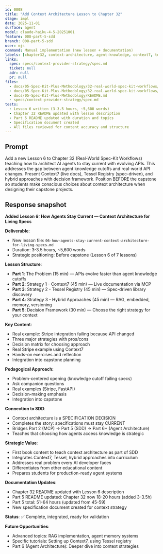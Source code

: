 ```yaml
---
id: 0008
title: "Add Context Architecture Lesson to Chapter 32"
stage: impl
date: 2025-11-01
surface: agent
model: claude-haiku-4-5-20251001
feature: 008-part-5-sdd
branch: 008-part-5-sdd
user: mjs
command: Manual implementation (new lesson + documentation)
labels: [chapter32, context-architecture, agent-knowledge, context7, tessel, context-strategy]
links:
  spec: specs/context-provider-strategy/spec.md
  ticket: null
  adr: null
  pr: null
files:
  - docs/05-Spec-Kit-Plus-Methodology/32-real-world-spec-kit-workflows/06-how-agents-stay-current-context-architecture-for-living-specs.md
  - docs/05-Spec-Kit-Plus-Methodology/32-real-world-spec-kit-workflows/README.md
  - docs/05-Spec-Kit-Plus-Methodology/README.md
  - specs/context-provider-strategy/spec.md
tests:
  - Lesson 6 written (3-3.5 hours, ~5,600 words)
  - Chapter 32 README updated with lesson description
  - Part 5 README updated with duration and topics
  - Specification document created
  - All files reviewed for content accuracy and structure
---
```


## Prompt

Add a new Lesson 6 to Chapter 32 (Real-World Spec-Kit Workflows) teaching how to architect AI agents to stay current with evolving APIs. This addresses the gap between agent knowledge cutoffs and real-world API changes. Present Context7 (live docs), Tessel Registry (spec-driven), and hybrid approaches with decision framework. Position BEFORE the capstone so students make conscious choices about context architecture when designing their capstone projects.

## Response snapshot

**Added Lesson 6: How Agents Stay Current — Context Architecture for Living Specs**

**Deliverable**:
- New lesson file: `06-how-agents-stay-current-context-architecture-for-living-specs.md`
- Duration: 3-3.5 hours, ~5,600 words
- Strategic positioning: Before capstone (Lesson 6 of 7 lessons)

**Lesson Structure**:
- **Part 1**: The Problem (15 min) — APIs evolve faster than agent knowledge cutoffs
- **Part 2**: Strategy 1 - Context7 (45 min) — Live documentation via MCP
- **Part 3**: Strategy 2 - Tessel Registry (45 min) — Spec-driven library discovery
- **Part 4**: Strategy 3 - Hybrid Approaches (45 min) — RAG, embedded, memory, versioning
- **Part 5**: Decision Framework (30 min) — Choose the right strategy for your context

**Key Content**:
- Real example: Stripe integration failing because API changed
- Three major strategies with pros/cons
- Decision matrix for choosing approach
- Real Stripe example using Context7
- Hands-on exercises and reflection
- Integration into capstone planning

**Pedagogical Approach**:
- Problem-centered opening (knowledge cutoff failing specs)
- Ask companion questions
- Real examples (Stripe, FastAPI)
- Decision-making emphasis
- Integration into capstone

**Connection to SDD**:
- Context architecture is a SPECIFICATION DECISION
- Completes the story: specifications must stay CURRENT
- Bridges Part 2 (MCP) → Part 5 (SDD) → Part 6+ (Agent Architecture)
- Teaches that choosing how agents access knowledge is strategic

**Strategic Value**:
- First book content to teach context architecture as part of SDD
- Integrates Context7, Tessel, hybrid approaches into curriculum
- Addresses real problem every AI developer faces
- Differentiates from other educational content
- Prepares students for production-ready agent systems

**Documentation Updates**:
- Chapter 32 README updated with Lesson 6 description
- Part 5 README updated: Chapter 32 now 18-20 hours (added 3-3.5h)
- Part 5 total: 51-64 hours (updated from 45-59)
- New specification document created for context strategy

**Status**: ✅ Complete, integrated, ready for validation

**Future Opportunities**:
- Advanced topics: RAG implementation, agent memory systems
- Specific tutorials: Setting up Context7, using Tessel registry
- Part 6 (Agent Architecture): Deeper dive into context strategies

